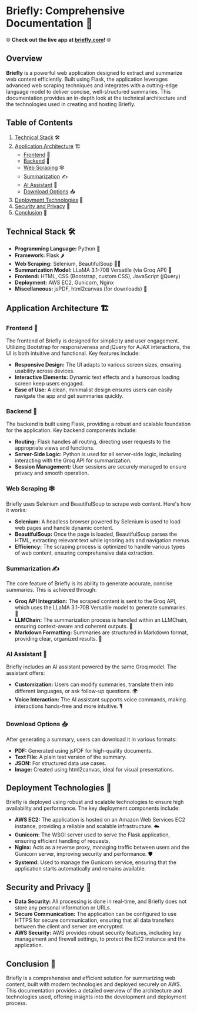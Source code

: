 # Briefly: Comprehensive Documentation 🚀

🌐 **Check out the live app at [briefly.com](https://briefly.com)!** 🌐

## Overview

**Briefly** is a powerful web application designed to extract and summarize web content efficiently. Built using Flask, the application leverages advanced web scraping techniques and integrates with a cutting-edge language model to deliver concise, well-structured summaries. This documentation provides an in-depth look at the technical architecture and the technologies used in creating and hosting Briefly.

## Table of Contents

1. [Technical Stack](#technical-stack) 🛠️
2. [Application Architecture](#application-architecture) 🏗️
   - [Frontend](#frontend) 🎨
   - [Backend](#backend) 🔧
   - [Web Scraping](#web-scraping) 🕸️
   - [Summarization](#summarization) ✍️
   - [AI Assistant](#ai-assistant) 🤖
   - [Download Options](#download-options) 📥
3. [Deployment Technologies](#deployment-technologies) 🚀
4. [Security and Privacy](#security-and-privacy) 🔐
5. [Conclusion](#conclusion) 🎉

## Technical Stack 🛠️

- **Programming Language:** Python 🐍
- **Framework:** Flask 🌶️
- **Web Scraping:** Selenium, BeautifulSoup 🕵️‍♂
- **Summarization Model:** LLaMA 3.1-70B Versatile (via Groq API) 🦙
- **Frontend:** HTML, CSS (Bootstrap, custom CSS), JavaScript (jQuery) 
- **Deployment:** AWS EC2, Gunicorn, Nginx 
- **Miscellaneous:** jsPDF, html2canvas (for downloads) 📄

## Application Architecture 🏗️

### Frontend 🎨

The frontend of Briefly is designed for simplicity and user engagement. Utilizing Bootstrap for responsiveness and jQuery for AJAX interactions, the UI is both intuitive and functional. Key features include:

- **Responsive Design:** The UI adapts to various screen sizes, ensuring usability across devices. 
- **Interactive Elements:** Dynamic text effects and a humorous loading screen keep users engaged. 
- **Ease of Use:** A clean, minimalist design ensures users can easily navigate the app and get summaries quickly. 

### Backend 🔧

The backend is built using Flask, providing a robust and scalable foundation for the application. Key backend components include:

- **Routing:** Flask handles all routing, directing user requests to the appropriate views and functions. 
- **Server-Side Logic:** Python is used for all server-side logic, including interacting with the Groq API for summarization. 
- **Session Management:** User sessions are securely managed to ensure privacy and smooth operation. 

### Web Scraping 🕸️

Briefly uses Selenium and BeautifulSoup to scrape web content. Here's how it works:

- **Selenium:** A headless browser powered by Selenium is used to load web pages and handle dynamic content. 
- **BeautifulSoup:** Once the page is loaded, BeautifulSoup parses the HTML, extracting relevant text while ignoring ads and navigation menus. 
- **Efficiency:** The scraping process is optimized to handle various types of web content, ensuring comprehensive data extraction. 

### Summarization ✍️

The core feature of Briefly is its ability to generate accurate, concise summaries. This is achieved through:

- **Groq API Integration:** The scraped content is sent to the Groq API, which uses the LLaMA 3.1-70B Versatile model to generate summaries. 🦙
- **LLMChain:** The summarization process is handled within an LLMChain, ensuring context-aware and coherent outputs. 🧠
- **Markdown Formatting:** Summaries are structured in Markdown format, providing clear, organized results. 📄

### AI Assistant 🤖

Briefly includes an AI assistant powered by the same Groq model. The assistant offers:

- **Customization:** Users can modify summaries, translate them into different languages, or ask follow-up questions. 🌍
- **Voice Interaction:** The AI assistant supports voice commands, making interactions hands-free and more intuitive. 🎙️

### Download Options 📥

After generating a summary, users can download it in various formats:

- **PDF:** Generated using jsPDF for high-quality documents. 
- **Text File:** A plain text version of the summary. 
- **JSON:** For structured data use cases. 
- **Image:** Created using html2canvas, ideal for visual presentations. 

## Deployment Technologies 🚀

Briefly is deployed using robust and scalable technologies to ensure high availability and performance. The key deployment components include:

- **AWS EC2:** The application is hosted on an Amazon Web Services EC2 instance, providing a reliable and scalable infrastructure. ☁️
- **Gunicorn:** The WSGI server used to serve the Flask application, ensuring efficient handling of requests. 
- **Nginx:** Acts as a reverse proxy, managing traffic between users and the Gunicorn server, improving security and performance. 🛡️
- **Systemd:** Used to manage the Gunicorn service, ensuring that the application starts automatically and remains available. 

## Security and Privacy 🔐

- **Data Security:** All processing is done in real-time, and Briefly does not store any personal information or URLs. 
- **Secure Communication:** The application can be configured to use HTTPS for secure communication, ensuring that all data transfers between the client and server are encrypted. 
- **AWS Security:** AWS provides robust security features, including key management and firewall settings, to protect the EC2 instance and the application. 

## Conclusion 🎉

Briefly is a comprehensive and efficient solution for summarizing web content, built with modern technologies and deployed securely on AWS. This documentation provides a detailed overview of the architecture and technologies used, offering insights into the development and deployment process. 
